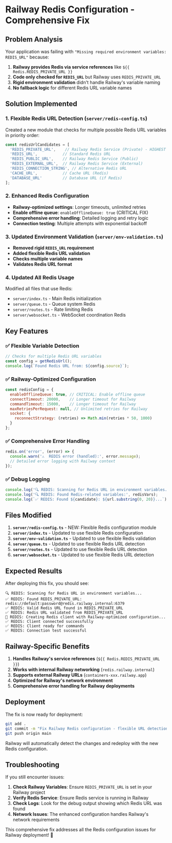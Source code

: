 # Railway Redis Configuration - Comprehensive Fix

## Problem Analysis

Your application was failing with `"Missing required environment variables: REDIS_URL"` because:

1. **Railway provides Redis via service references** like `${{ Redis.REDIS_PRIVATE_URL }}`
2. **Code only checked for `REDIS_URL`** but Railway uses `REDIS_PRIVATE_URL`
3. **Rigid environment validation** didn't handle Railway's variable naming
4. **No fallback logic** for different Redis URL variable names

## Solution Implemented

### 1. **Flexible Redis URL Detection** (`server/redis-config.ts`)

Created a new module that checks for multiple possible Redis URL variables in priority order:

```javascript
const redisUrlCandidates = [
  'REDIS_PRIVATE_URL',    // Railway Redis Service (Private) - HIGHEST PRIORITY
  'REDIS_URL',           // Standard Redis URL
  'REDIS_PUBLIC_URL',    // Railway Redis Service (Public)
  'REDIS_EXTERNAL_URL',  // Railway Redis Service (External)
  'REDIS_CONNECTION_STRING', // Alternative Redis URL
  'CACHE_URL',           // Cache URL (Redis)
  'DATABASE_URL'         // Database URL (if Redis)
];
```

### 2. **Enhanced Redis Configuration**

- **Railway-optimized settings**: Longer timeouts, unlimited retries
- **Enable offline queue**: `enableOfflineQueue: true` (CRITICAL FIX)
- **Comprehensive error handling**: Detailed logging and retry logic
- **Connection testing**: Multiple attempts with exponential backoff

### 3. **Updated Environment Validation** (`server/env-validation.ts`)

- **Removed rigid `REDIS_URL` requirement**
- **Added flexible Redis URL validation**
- **Checks multiple variable names**
- **Validates Redis URL format**

### 4. **Updated All Redis Usage**

Modified all files that use Redis:
- `server/index.ts` - Main Redis initialization
- `server/queue.ts` - Queue system Redis
- `server/routes.ts` - Rate limiting Redis
- `server/websocket.ts` - WebSocket coordination Redis

## Key Features

### ✅ **Flexible Variable Detection**
```javascript
// Checks for multiple Redis URL variables
const config = getRedisUrl();
console.log(`Found Redis URL from: ${config.source}`);
```

### ✅ **Railway-Optimized Configuration**
```javascript
const redisConfig = {
  enableOfflineQueue: true, // CRITICAL: Enable offline queue
  connectTimeout: 20000,    // Longer timeout for Railway
  commandTimeout: 15000,    // Longer timeout for Railway
  maxRetriesPerRequest: null, // Unlimited retries for Railway
  socket: {
    reconnectStrategy: (retries) => Math.min(retries * 50, 1000)
  }
};
```

### ✅ **Comprehensive Error Handling**
```javascript
redis.on('error', (error) => {
  console.warn('⚠️  REDIS error (handled):', error.message);
  // Detailed error logging with Railway context
});
```

### ✅ **Debug Logging**
```javascript
console.log('🔍 REDIS: Scanning for Redis URL in environment variables...');
console.log('🔍 REDIS: Found Redis-related variables:', redisVars);
console.log(`✅ REDIS: Found ${candidate}: ${url.substring(0, 20)}...`);
```

## Files Modified

1. **`server/redis-config.ts`** - NEW: Flexible Redis configuration module
2. **`server/index.ts`** - Updated to use flexible Redis configuration
3. **`server/env-validation.ts`** - Updated to use flexible Redis validation
4. **`server/queue.ts`** - Updated to use flexible Redis URL detection
5. **`server/routes.ts`** - Updated to use flexible Redis URL detection
6. **`server/websocket.ts`** - Updated to use flexible Redis URL detection

## Expected Results

After deploying this fix, you should see:

```
🔍 REDIS: Scanning for Redis URL in environment variables...
✅ REDIS: Found REDIS_PRIVATE_URL: redis://default:password@redis.railway.internal:6379
✅ REDIS: Valid Redis URL found in REDIS_PRIVATE_URL
✅ REDIS: Redis URL validated from REDIS_PRIVATE_URL
🔧 REDIS: Creating Redis client with Railway-optimized configuration...
✅ REDIS: Client connected successfully
✅ REDIS: Client ready for commands
✅ REDIS: Connection test successful
```

## Railway-Specific Benefits

1. **Handles Railway's service references** (`${{ Redis.REDIS_PRIVATE_URL }}`)
2. **Works with internal Railway networking** (`redis.railway.internal`)
3. **Supports external Railway URLs** (`containers-xxx.railway.app`)
4. **Optimized for Railway's network environment**
5. **Comprehensive error handling for Railway deployments**

## Deployment

The fix is now ready for deployment:

```bash
git add .
git commit -m "Fix Railway Redis configuration - flexible URL detection"
git push origin main
```

Railway will automatically detect the changes and redeploy with the new Redis configuration.

## Troubleshooting

If you still encounter issues:

1. **Check Railway Variables**: Ensure `REDIS_PRIVATE_URL` is set in your Railway project
2. **Verify Redis Service**: Ensure Redis service is running in Railway
3. **Check Logs**: Look for the debug output showing which Redis URL was found
4. **Network Issues**: The enhanced configuration handles Railway's network requirements

This comprehensive fix addresses all the Redis configuration issues for Railway deployment! 🚀
